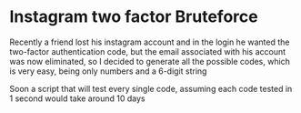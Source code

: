# Instagram two factor Bruteforce
Recently a friend lost his instagram account and in the login he wanted the two-factor authentication code, but the email associated with his account was now eliminated, so I decided to generate all the possible codes, which is very easy, being only numbers and a 6-digit string

Soon a script that will test every single code, assuming each code tested in 1 second would take around 10 days
